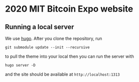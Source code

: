 # 2020 MIT Bitcoin Expo website

## Running a local server
We use [hugo](https://gohugo.io/getting-started/quick-start/).
After you clone the repository, run
```console
git submodule update --init --recursive
```
to pull the theme into your local
then you can run the server with

```console
hugo server -D
```

and the site should be available at `http://localhost:1313`
